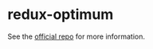 # redux-optimum

See the [official repo](https://github.com/solalgaillard/redux-optimum) for more information.

